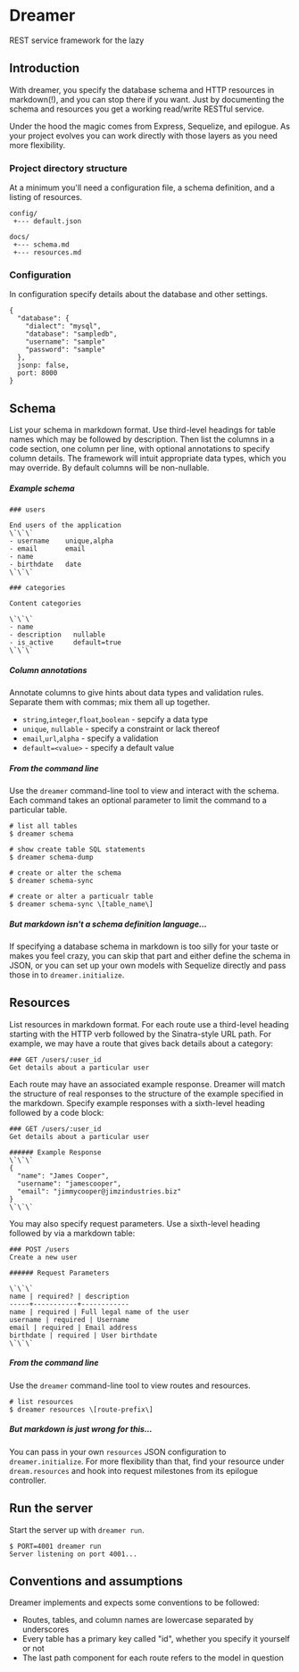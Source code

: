 # Dreamer

REST service framework for the lazy

## Introduction

With dreamer, you specify the database schema and HTTP resources in markdown(!), and you can stop there if you want.  Just by documenting the schema and resources you get a working read/write RESTful service.

Under the hood the magic comes from Express, Sequelize, and epilogue.  As your project evolves you can work directly with those layers as you need more flexibility.

### Project directory structure

At a minimum you'll need a configuration file, a schema definition, and a listing of resources.

```
config/
 +--- default.json

docs/
 +--- schema.md
 +--- resources.md
```

### Configuration

In configuration specify details about the database and other settings.

```
{
  "database": {
    "dialect": "mysql",
    "database": "sampledb",
    "username": "sample"
    "password": "sample"
  },
  jsonp: false,
  port: 8000
}
```

## Schema

List your schema in markdown format.  Use third-level headings for table names which may be followed by description.  Then list the columns in a code section, one column per line, with optional annotations to specify column details.  The framework will intuit appropriate data types, which you may override.  By default columns will be non-nullable.

##### Example schema

```
### users

End users of the application
\`\`\`
- username    unique,alpha
- email       email
- name
- birthdate   date
\`\`\`

### categories

Content categories

\`\`\`
- name
- description   nullable
- is_active     default=true
\`\`\`

```

##### Column annotations

Annotate columns to give hints about data types and validation rules.  Separate them with commas; mix them all up together.

- `string`,`integer`,`float`,`boolean` - sepcify a data type
- `unique`, `nullable` - specify a constraint or lack thereof
- `email`,`url`,`alpha` - specify a validation
- `default=<value>` - specify a default value

##### From the command line

Use the `dreamer` command-line tool to view and interact with the schema.  Each command takes an optional parameter to limit the command to a particular table.

```
# list all tables
$ dreamer schema 

# show create table SQL statements
$ dreamer schema-dump

# create or alter the schema
$ dreamer schema-sync

# create or alter a particualr table
$ dreamer schema-sync \[table_name\]

```

##### But markdown isn't a schema definition language...

If specifying a database schema in markdown is too silly for your taste or makes you feel crazy, you can skip that part and either define the schema in JSON, or you can set up your own models with Sequelize directly and pass those in to `dreamer.initialize`.


## Resources

List resources in markdown format.  For each route use a third-level heading starting with the HTTP verb followed by the Sinatra-style URL path.  For example, we may have a route that gives back details about a category:

```
### GET /users/:user_id
Get details about a particular user
```

Each route may have an associated example response.  Dreamer will match the structure of real responses to the structure of the example specified in the markdown.  Specify example responses with a sixth-level heading followed by a code block:

```
### GET /users/:user_id
Get details about a particular user

###### Example Response
\`\`\`
{
  "name": "James Cooper",
  "username": "jamescooper",
  "email": "jimmycooper@jimzindustries.biz"
}
\`\`\`
```

You may also specify request parameters.  Use a sixth-level heading followed by via a markdown table:

```
### POST /users
Create a new user

###### Request Parameters

\`\`\`
name | required? | description
-----+-----------+------------
name | required | Full legal name of the user
username | required | Username
email | required | Email address
birthdate | required | User birthdate
\`\`\`
```

##### From the command line

Use the `dreamer` command-line tool to view routes and resources.

```
# list resources
$ dreamer resources \[route-prefix\]
```

##### But markdown is just wrong for this...

You can pass in your own `resources` JSON configuration to `dreamer.initialize`.  For more flexibility than that, find your resource under `dream.resources` and hook into request milestones from its epilogue controller. 

## Run the server

Start the server up with `dreamer run`.

```
$ PORT=4001 dreamer run
Server listening on port 4001...
```

## Conventions and assumptions

Dreamer implements and expects some conventions to be followed:

- Routes, tables, and column names are lowercase separated by underscores
- Every table has a primary key called "id", whether you specify it yourself or not
- The last path component for each route refers to the model in question




